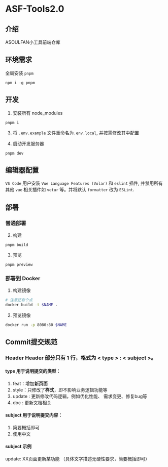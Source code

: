 # ASF-Tools2.0

## 介绍
ASOULFAN小工具前端仓库

## 环境需求

全局安装 `pnpm`

```
npm i -g pnpm
```

## 开发

1. 安装所有 node_modules

```
pnpm i
```

3. 将 `.env.example` 文件重命名为`.env.local`, 并按需修改其中配置

4. 启动开发服务器

```
pnpm dev
```

## 编辑器配置

`VS Code` 用户安装 `Vue Language Features (Volar)` 和 `eslint` 插件, 并禁用所有其他 `vue` 相关插件如 `vetur` 等。并将默认 `formatter` 改为 `ESLint`.


## 部署

### 普通部署

2. 构建

```
pnpm build
```

3. 预览

```
pnpm preview
```

### 部署到 Docker

1. 构建镜像

```sh
# 注意还有个点
docker build -t $NAME . 
```

2. 预览镜像

```sh
docker run -p 8080:80 $NAME
```



## Commit提交规范

### Header Header 部分只有 1 行，格式为 < type > : < subject >。

#### type 用于说明提交的类型： 

1. feat：增加**新页面**
2. style：只修改了**样式**，即不影响业务逻辑功能等
3. update :  更新修改代码逻辑，例如优化性能、 需求变更、修复bug等
4. doc :  更新文档相关

#### subject 用于说明提交内容：

1. 简要概括即可
2. 使用中文

#### subject 示例

update: XX页面更新某功能 （具体文字描述无硬性要求，简要概括即可）
